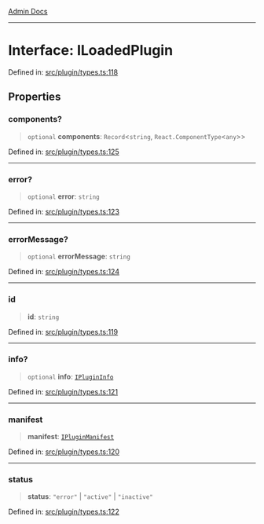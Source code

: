[Admin Docs](/)

***

# Interface: ILoadedPlugin

Defined in: [src/plugin/types.ts:118](https://github.com/PalisadoesFoundation/talawa-admin/blob/main/src/plugin/types.ts#L118)

## Properties

### components?

> `optional` **components**: `Record`\<`string`, `React.ComponentType`\<`any`\>\>

Defined in: [src/plugin/types.ts:125](https://github.com/PalisadoesFoundation/talawa-admin/blob/main/src/plugin/types.ts#L125)

***

### error?

> `optional` **error**: `string`

Defined in: [src/plugin/types.ts:123](https://github.com/PalisadoesFoundation/talawa-admin/blob/main/src/plugin/types.ts#L123)

***

### errorMessage?

> `optional` **errorMessage**: `string`

Defined in: [src/plugin/types.ts:124](https://github.com/PalisadoesFoundation/talawa-admin/blob/main/src/plugin/types.ts#L124)

***

### id

> **id**: `string`

Defined in: [src/plugin/types.ts:119](https://github.com/PalisadoesFoundation/talawa-admin/blob/main/src/plugin/types.ts#L119)

***

### info?

> `optional` **info**: [`IPluginInfo`](IPluginInfo.md)

Defined in: [src/plugin/types.ts:121](https://github.com/PalisadoesFoundation/talawa-admin/blob/main/src/plugin/types.ts#L121)

***

### manifest

> **manifest**: [`IPluginManifest`](IPluginManifest.md)

Defined in: [src/plugin/types.ts:120](https://github.com/PalisadoesFoundation/talawa-admin/blob/main/src/plugin/types.ts#L120)

***

### status

> **status**: `"error"` \| `"active"` \| `"inactive"`

Defined in: [src/plugin/types.ts:122](https://github.com/PalisadoesFoundation/talawa-admin/blob/main/src/plugin/types.ts#L122)
